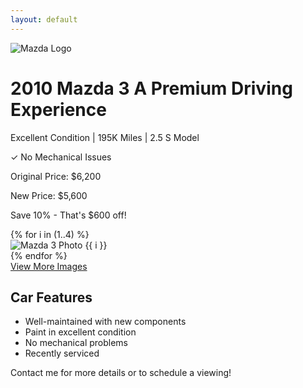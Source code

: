 ```yaml
---
layout: default
---
```


<div class="section header-section">
  <img src="{{ site.baseurl }}/images/mazda-logo.png" alt="Mazda Logo" class="mazda-logo">
  <h1 class="main-title">2010 Mazda 3 <span class="subtitle">A Premium Driving Experience</span></h1>
  
  <div class="car-highlights">
    <p><span class="highlight">Excellent Condition</span> | <span class="highlight">195K Miles</span> | <span class="highlight">2.5 S Model</span></p>
    <p class="no-issues">✓ No Mechanical Issues</p>
  </div>

  <div class="price-drop">
    <p class="original-price">Original Price: <span>$6,200</span></p>
    <p class="new-price">New Price: <span>$5,600</span></p>
    <p class="savings">Save 10% - That's $600 off!</p>
  </div>
</div>

<div class="section main-content">
  <div class="gallery-section">
    <div class="image-grid">
      {% for i in (1..4) %}
        <div class="image-item">
          <img src="{{ site.baseurl }}/images/mazda-3-2010 - {{ i }}.jpeg" alt="Mazda 3 Photo {{ i }}" loading="lazy" />
        </div>
      {% endfor %}
    </div>
    <a href="{{ site.baseurl }}/gallery" class="view-more">View More Images</a>
  </div>

  <div class="features-section">
    <h2>Car Features</h2>
    <ul>
      <li>Well-maintained with new components</li>
      <li>Paint in excellent condition</li>
      <li>No mechanical problems</li>
      <li>Recently serviced</li>
    </ul>
  </div>
</div>

<div class="section footer-section">
  <p>Contact me for more details or to schedule a viewing!</p>
</div>